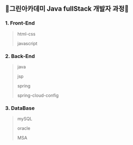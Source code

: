 ## 🍏그린아카데미 Java fullStack 개발자 과정🍏
### 1. Front-End
> html-css
> 
> javascript

### 2. Back-End
> java
> 
> jsp
> 
> spring
>
> spring-cloud-config

### 3. DataBase
> mySQL
> 
> oracle
>
> MSA
>
<br/>



<br/>

